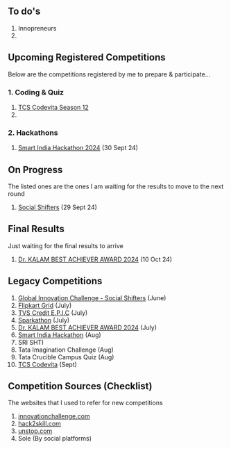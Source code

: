 ## To do's
1. Innopreneurs
2. 

## Upcoming Registered Competitions
Below are the competitions registered by me to prepare & participate...
### 1. Coding & Quiz
1. [TCS Codevita Season 12](https://codevita.tcsapps.com) 
2. 

### 2. Hackathons
1. [Smart India Hackathon 2024](https://www.sih.gov.in/) (30 Sept 24)

## On Progress
The listed ones are the ones I am waiting for the results to move to the next round
1. [Social Shifters](https://socialshifters.innovationchallenge.com/register) (29 Sept 24)

## Final Results
Just waiting for the final results to arrive
1. [Dr. KALAM BEST ACHIEVER AWARD 2024](https://www.wyfonline.org/) (10 Oct 24)

## Legacy Competitions
1. [Global Innovation Challenge - Social Shifters](https://www.socialshifters.co/global-innovation-challenge/) (June)
2. [Flipkart Grid](https://unstop.com/all-opportunities?oppstatus=recent&searchTerm=grid) (July)
3. [TVS Credit E.P.I.C](https://unstop.com/competitions/tvs-credit-epic-60-it-challenge-epic-season-6-tvs-credit-1067496) (July)
4. [Sparkathon](https://walmart.converge.tech/content/converge/en_in/sparkathon.html)  (July)
5. [Dr. KALAM BEST ACHIEVER AWARD 2024](https://www.wyfonline.org/) (July)
6. [Smart India Hackathon](https://www.sih.gov.in/) (Aug)
7. SRI SHTI
8. Tata Imagination Challenge (Aug)
9. Tata Crucible Campus Quiz (Aug)
10. [TCS Codevita](https://codevita.tcsapps.com) (Sept)


## Competition Sources (Checklist)
The websites that I used to refer for new competitions

1. [innovationchallenge.com](https://innovationchallenge.com)
2. [hack2skill.com](https://hack2skill.com)
3. [unstop.com](https://unstop.com)
4. Sole (By social platforms)